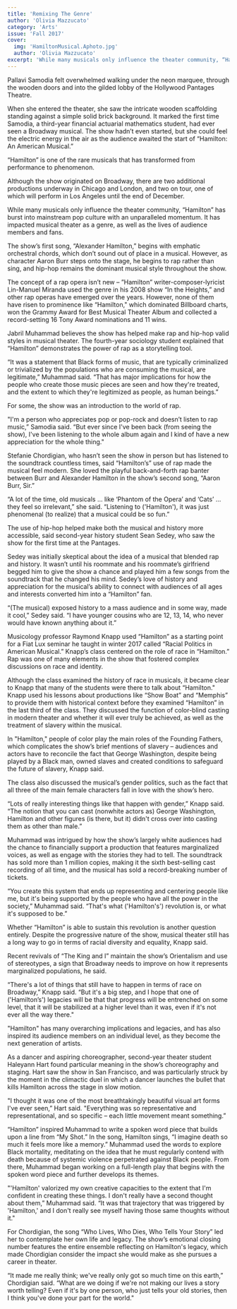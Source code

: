 ```yaml
---
title: 'Remixing The Genre'
author: 'Olivia Mazzucato'
category: 'Arts'
issue: 'Fall 2017'
cover:
  img: 'HamiltonMusical.Aphoto.jpg'
  author: 'Olivia Mazzucato'
excerpt: 'While many musicals only influence the theater community, “Hamilton” has burst into mainstream pop culture with an unparalleled momentum. It has impacted musical theater as a genre, as well as the lives of audience members and fans.'
---
```


Pallavi Samodia felt overwhelmed walking under the neon marquee, through the
wooden doors and into the gilded lobby of the Hollywood Pantages Theatre.

When she entered the theater, she saw the intricate wooden scaffolding standing
against a simple solid brick background. It marked the first time Samodia, a
third-year financial actuarial mathematics student, had ever seen a Broadway
musical. The show hadn’t even started, but she could feel the electric energy in
the air as the audience awaited the start of “Hamilton: An American Musical.”

“Hamilton” is one of the rare musicals that has transformed from performance to
phenomenon.

Although the show originated on Broadway, there are two additional productions
underway in Chicago and London, and two on tour, one of which will perform in
Los Angeles until the end of December.

While many musicals only influence the theater community, “Hamilton” has burst
into mainstream pop culture with an unparalleled momentum. It has impacted
musical theater as a genre, as well as the lives of audience members and fans.

The show’s first song, “Alexander Hamilton,” begins with emphatic orchestral
chords, which don’t sound out of place in a musical. However, as character Aaron
Burr steps onto the stage, he begins to rap rather than sing, and hip-hop
remains the dominant musical style throughout the show.

The concept of a rap opera isn’t new – ”Hamilton” writer-composer-lyricist
Lin-Manuel Miranda used the genre in his 2008 show “In the Heights,” and other
rap operas have emerged over the years. However, none of them have risen to
prominence like “Hamilton," which dominated Billboard charts, won the Grammy
Award for Best Musical Theater Album and collected a record-setting 16 Tony
Award nominations and 11 wins.

Jabril Muhammad believes the show has helped make rap and hip-hop valid styles
in musical theater. The fourth-year sociology student explained that “Hamilton”
demonstrates the power of rap as a storytelling tool.

“It was a statement that Black forms of music, that are typically criminalized
or trivialized by the populations who are consuming the musical, are
legitimate,” Muhammad said. “That has major implications for how the people who
create those music pieces are seen and how they're treated, and the extent to
which they're legitimized as people, as human beings.”

For some, the show was an introduction to the world of rap.

"I'm a person who appreciates pop or pop-rock and doesn’t listen to rap music,”
Samodia said. “But ever since I've been back (from seeing the show), I've been
listening to the whole album again and I kind of have a new appreciation for the
whole thing."

Stefanie Chordigian, who hasn’t seen the show in person but has listened to the
soundtrack countless times, said “Hamilton’s” use of rap made the musical feel
modern. She loved the playful back-and-forth rap banter between Burr and
Alexander Hamilton in the show’s second song, “Aaron Burr, Sir.”

“A lot of the time, old musicals ... like ‘Phantom of the Opera’ and ‘Cats’ ...
they feel so irrelevant,” she said. “Listening to ('Hamilton'), it was just
phenomenal (to realize) that a musical could be so fun.”

The use of hip-hop helped make both the musical and history more accessible,
said second-year history student Sean Sedey, who saw the show for the first time
at the Pantages.

Sedey was initially skeptical about the idea of a musical that blended rap and
history. It wasn’t until his roommate and his roommate’s girlfriend begged him
to give the show a chance and played him a few songs from the soundtrack that he
changed his mind. Sedey’s love of history and appreciation for the musical’s
ability to connect with audiences of all ages and interests converted him into a
“Hamilton” fan.

“(The musical) exposed history to a mass audience and in some way, made it
cool,” Sedey said. “I have younger cousins who are 12, 13, 14, who never would
have known anything about it.”

Musicology professor Raymond Knapp used “Hamilton” as a starting point for a
Fiat Lux seminar he taught in winter 2017 called “Racial Politics in American
Musical.” Knapp’s class centered on the role of race in “Hamilton.” Rap was one
of many elements in the show that fostered complex discussions on race and
identity.

Although the class examined the history of race in musicals, it became clear to
Knapp that many of the students were there to talk about “Hamilton." Knapp used
his lessons about productions like “Show Boat” and “Memphis” to provide them
with historical context before they examined “Hamilton” in the last third of the
class. They discussed the function of color-blind casting in modern theater and
whether it will ever truly be achieved, as well as the treatment of slavery
within the musical.

In "Hamilton," people of color play the main roles of the Founding Fathers,
which complicates the show’s brief mentions of slavery – audiences and actors
have to reconcile the fact that George Washington, despite being played by a
Black man, owned slaves and created conditions to safeguard the future of
slavery, Knapp said.

The class also discussed the musical’s gender politics, such as the fact that
all three of the main female characters fall in love with the show’s hero.

“Lots of really interesting things like that happen with gender,” Knapp said.
“The notion that you can cast (nonwhite actors as) George Washington, Hamilton
and other figures (is there, but it) didn't cross over into casting them as
other than male.”

Muhammad was intrigued by how the show’s largely white audiences had the chance
to financially support a production that features marginalized voices, as well
as engage with the stories they had to tell. The soundtrack has sold more than 1
million copies, making it the sixth best-selling cast recording of all time, and
the musical has sold a record-breaking number of tickets.

“You create this system that ends up representing and centering people like me,
but it's being supported by the people who have all the power in the society,”
Muhammad said. “That's what ('Hamilton's') revolution is, or what it's supposed
to be.”

Whether “Hamilton” is able to sustain this revolution is another question
entirely. Despite the progressive nature of the show, musical theater still has
a long way to go in terms of racial diversity and equality, Knapp said.

Recent revivals of “The King and I” maintain the show’s Orientalism and use of
stereotypes, a sign that Broadway needs to improve on how it represents
marginalized populations, he said.

“There's a lot of things that still have to happen in terms of race on
Broadway,” Knapp said. “But it's a big step, and I hope that one of
('Hamilton’s') legacies will be that that progress will be entrenched on some
level, that it will be stabilized at a higher level than it was, even if it's
not ever all the way there."

"Hamilton" has many overarching implications and legacies, and has also inspired
its audience members on an individual level, as they become the next generation
of artists.

As a dancer and aspiring choreographer, second-year theater student Haleyann
Hart found particular meaning in the show’s choreography and staging. Hart saw
the show in San Francisco, and was particularly struck by the moment in the
climactic duel in which a dancer launches the bullet that kills Hamilton across
the stage in slow motion.

"I thought it was one of the most breathtakingly beautiful visual art forms I've
ever seen,” Hart said. "Everything was so representative and representational,
and so specific – each little movement meant something.”

“Hamilton” inspired Muhammad to write a spoken word piece that builds upon a
line from “My Shot.” In the song, Hamilton sings, “I imagine death so much it
feels more like a memory.” Muhammad used the words to explore Black mortality,
meditating on the idea that he must regularly contend with death because of
systemic violence perpetrated against Black people. From there, Muhammad began
working on a full-length play that begins with the spoken word piece and further
develops its themes.

"'Hamilton' valorized my own creative capacities to the extent that I'm
confident in creating these things. I don't really have a second thought about
them,” Muhammad said. “It was that trajectory that was triggered by 'Hamilton,'
and I don't really see myself having those same thoughts without it."

For Chordigian, the song “Who Lives, Who Dies, Who Tells Your Story” led her to
contemplate her own life and legacy. The show’s emotional closing number
features the entire ensemble reflecting on Hamilton's legacy, which made
Chordigian consider the impact she would make as she pursues a career in
theater.

“It made me really think; we've really only got so much time on this earth,”
Chordigian said. “What are we doing if we're not making our lives a story worth
telling? Even if it's by one person, who just tells your old stories, then I
think you've done your part for the world."

